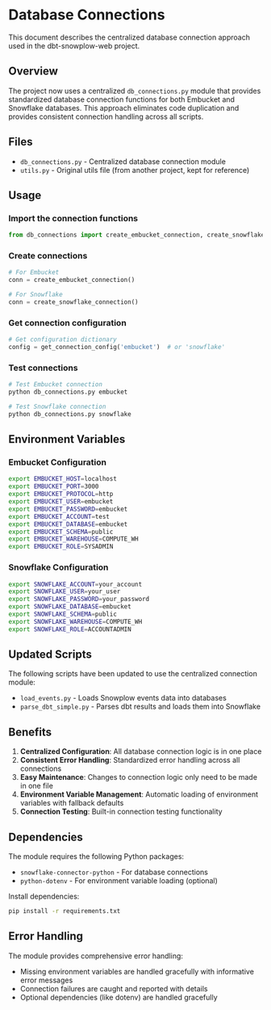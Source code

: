 # Database Connections

This document describes the centralized database connection approach used in the dbt-snowplow-web project.

## Overview

The project now uses a centralized `db_connections.py` module that provides standardized database connection functions for both Embucket and Snowflake databases. This approach eliminates code duplication and provides consistent connection handling across all scripts.

## Files

- `db_connections.py` - Centralized database connection module
- `utils.py` - Original utils file (from another project, kept for reference)

## Usage

### Import the connection functions

```python
from db_connections import create_embucket_connection, create_snowflake_connection, get_connection_config, copy_file_to_data_dir
```

### Create connections

```python
# For Embucket
conn = create_embucket_connection()

# For Snowflake
conn = create_snowflake_connection()
```

### Get connection configuration

```python
# Get configuration dictionary
config = get_connection_config('embucket')  # or 'snowflake'
```

### Test connections

```bash
# Test Embucket connection
python db_connections.py embucket

# Test Snowflake connection
python db_connections.py snowflake
```

## Environment Variables

### Embucket Configuration

```bash
export EMBUCKET_HOST=localhost
export EMBUCKET_PORT=3000
export EMBUCKET_PROTOCOL=http
export EMBUCKET_USER=embucket
export EMBUCKET_PASSWORD=embucket
export EMBUCKET_ACCOUNT=test
export EMBUCKET_DATABASE=embucket
export EMBUCKET_SCHEMA=public
export EMBUCKET_WAREHOUSE=COMPUTE_WH
export EMBUCKET_ROLE=SYSADMIN
```

### Snowflake Configuration

```bash
export SNOWFLAKE_ACCOUNT=your_account
export SNOWFLAKE_USER=your_user
export SNOWFLAKE_PASSWORD=your_password
export SNOWFLAKE_DATABASE=embucket
export SNOWFLAKE_SCHEMA=public
export SNOWFLAKE_WAREHOUSE=COMPUTE_WH
export SNOWFLAKE_ROLE=ACCOUNTADMIN
```

## Updated Scripts

The following scripts have been updated to use the centralized connection module:

- `load_events.py` - Loads Snowplow events data into databases
- `parse_dbt_simple.py` - Parses dbt results and loads them into Snowflake

## Benefits

1. **Centralized Configuration**: All database connection logic is in one place
2. **Consistent Error Handling**: Standardized error handling across all connections
3. **Easy Maintenance**: Changes to connection logic only need to be made in one file
4. **Environment Variable Management**: Automatic loading of environment variables with fallback defaults
5. **Connection Testing**: Built-in connection testing functionality

## Dependencies

The module requires the following Python packages:

- `snowflake-connector-python` - For database connections
- `python-dotenv` - For environment variable loading (optional)

Install dependencies:

```bash
pip install -r requirements.txt
```

## Error Handling

The module provides comprehensive error handling:

- Missing environment variables are handled gracefully with informative error messages
- Connection failures are caught and reported with details
- Optional dependencies (like dotenv) are handled gracefully